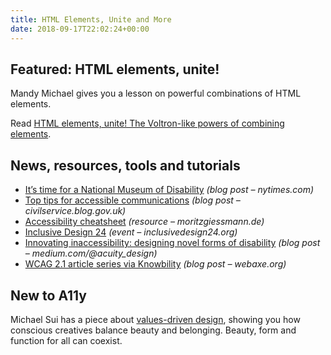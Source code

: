 ```yaml
---
title: HTML Elements, Unite and More
date: 2018-09-17T22:02:24+00:00
---
```


## Featured: HTML elements, unite!

Mandy Michael gives you a lesson on powerful combinations of HTML elements.

Read [HTML elements, unite! The Voltron-like powers of combining elements](https://css-tricks.com/html-elements-unite-the-voltron-like-powers-of-combining-elements/).

## News, resources, tools and tutorials

* [It’s time for a National Museum of Disability](https://www.nytimes.com/2018/09/05/opinion/national-museum-disability-american-history.html) _(blog post – nytimes.com)_
* [Top tips for accessible communications](https://civilservice.blog.gov.uk/2018/09/07/top-tips-for-accessible-communications/) _(blog post – civilservice.blog.gov.uk)_
* [Accessibility cheatsheet](https://moritzgiessmann.de/accessibility-cheatsheet/) _(resource – moritzgiessmann.de)_
* [Inclusive Design 24](https://inclusivedesign24.org/2018/schedule/) _(event – inclusivedesign24.org)_
* [Innovating inaccessibility: designing novel forms of disability](https://medium.com/@acuity_design/remaking-inaccessibility-designing-novel-forms-of-disability-f7bca50773c5) _(blog post – medium.com/@acuity\_design)_
* [WCAG 2.1 article series via Knowbility](http://www.webaxe.org/wcag-2-1-article-series-knowbility/) _(blog post – webaxe.org)_

## New to A11y

Michael Sui has a piece about [values-driven design](https://airbnb.design/values-driven-design/), showing you how conscious creatives balance beauty and belonging. Beauty, form and function for all can coexist.